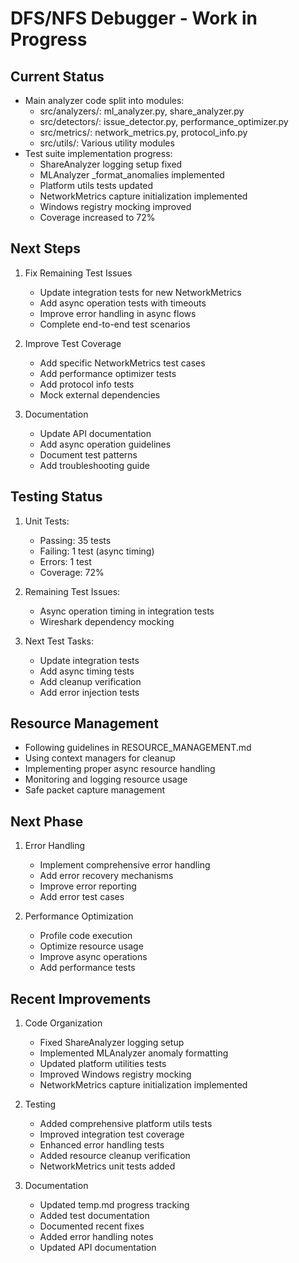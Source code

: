 # DFS/NFS Debugger - Work in Progress

## Current Status
- Main analyzer code split into modules:
  - src/analyzers/: ml_analyzer.py, share_analyzer.py 
  - src/detectors/: issue_detector.py, performance_optimizer.py 
  - src/metrics/: network_metrics.py, protocol_info.py 
  - src/utils/: Various utility modules 
- Test suite implementation progress:
  - ShareAnalyzer logging setup fixed 
  - MLAnalyzer _format_anomalies implemented 
  - Platform utils tests updated 
  - NetworkMetrics capture initialization implemented 
  - Windows registry mocking improved 
  - Coverage increased to 72%

## Next Steps
1. Fix Remaining Test Issues
   - Update integration tests for new NetworkMetrics
   - Add async operation tests with timeouts
   - Improve error handling in async flows
   - Complete end-to-end test scenarios

2. Improve Test Coverage
   - Add specific NetworkMetrics test cases
   - Add performance optimizer tests
   - Add protocol info tests
   - Mock external dependencies

3. Documentation
   - Update API documentation
   - Add async operation guidelines
   - Document test patterns
   - Add troubleshooting guide

## Testing Status
1. Unit Tests:
   - Passing: 35 tests 
   - Failing: 1 test (async timing)
   - Errors: 1 test
   - Coverage: 72%

2. Remaining Test Issues:
   - Async operation timing in integration tests
   - Wireshark dependency mocking

3. Next Test Tasks:
   - Update integration tests
   - Add async timing tests
   - Add cleanup verification
   - Add error injection tests

## Resource Management
- Following guidelines in RESOURCE_MANAGEMENT.md
- Using context managers for cleanup
- Implementing proper async resource handling
- Monitoring and logging resource usage
- Safe packet capture management

## Next Phase
1. Error Handling
   - Implement comprehensive error handling
   - Add error recovery mechanisms
   - Improve error reporting
   - Add error test cases

2. Performance Optimization
   - Profile code execution
   - Optimize resource usage
   - Improve async operations
   - Add performance tests

## Recent Improvements
1. Code Organization
   - Fixed ShareAnalyzer logging setup
   - Implemented MLAnalyzer anomaly formatting
   - Updated platform utilities tests
   - Improved Windows registry mocking
   - NetworkMetrics capture initialization implemented

2. Testing
   - Added comprehensive platform utils tests
   - Improved integration test coverage
   - Enhanced error handling tests
   - Added resource cleanup verification
   - NetworkMetrics unit tests added

3. Documentation
   - Updated temp.md progress tracking
   - Added test documentation
   - Documented recent fixes
   - Added error handling notes
   - Updated API documentation
